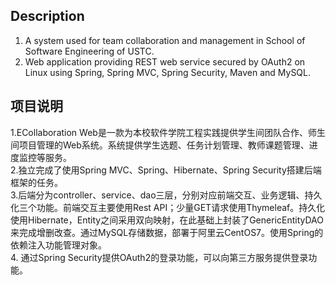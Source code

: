 ## Description

1. A system used for team collaboration and management in School of Software Engineering of USTC.
2. Web application providing REST web service secured by OAuth2 on Linux using Spring, Spring MVC, Spring Security, Maven and MySQL.

## 项目说明

1.ECollaboration Web是一款为本校软件学院工程实践提供学生间团队合作、师生间项目管理的Web系统。系统提供学生选题、任务计划管理、教师课题管理、进度监控等服务。  
2.独立完成了使用Spring MVC、Spring、Hibernate、Spring Security搭建后端框架的任务。  
3.后端分为controller、service、dao三层，分别对应前端交互、业务逻辑、持久化三个功能。前端交互主要使用Rest API；少量GET请求使用Thymeleaf。持久化使用Hibernate，Entity之间采用双向映射，在此基础上封装了GenericEntityDAO来完成增删改查。通过MySQL存储数据，部署于阿里云CentOS7。使用Spring的依赖注入功能管理对象。  
4. 通过Spring Security提供OAuth2的登录功能，可以向第三方服务提供登录功能。